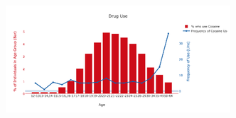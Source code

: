 ![alt text][logo]

[logo]: https://github.com/kq320/PUI2016_kq320/blob/master/HW8_kq320/Drug%20Use.png "df1383_plot"


